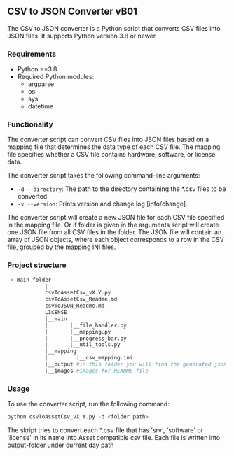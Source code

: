 ## CSV to JSON Converter vB01

The CSV to JSON converter is a Python script that converts CSV files into JSON files. It supports Python version 3.8 or newer.

### Requirements

-   Python >=3.8
-   Required Python modules:
    -   argparse
    -   os
    -   sys
    -  datetime

### Functionality

The converter script can convert CSV files into JSON files based on a mapping file that determines the data type of each CSV file. The mapping file specifies whether a CSV file contains hardware, software, or license data.

The converter script takes the following command-line arguments:

-   `-d --directory`: The path to the directory containing the *.csv files to be converted.
-   `-v --version`: Prints version and change log [info/change].

The converter script will create a new JSON file for each CSV file specified in the mapping file. Or if folder is given in the arguments script will create one JSON file from all CSV files in the folder.
The JSON file will contain an array of JSON objects, where each object corresponds to a row in the CSV file, grouped by the mapping INI files.

### Project structure
``` python
-> main folder
            |
            csvToAssetCsv_vX.Y.py
            csvToAssetCsv_Readme.md
            csvToJSON_Readme.md
            LICENSE
            |__main
            |       |__file_handler.py
            |       |__mapping.py
            |       |__progress_bar.py
            |       |__util_tools.py
            |__mapping
            |         |__csv_mapping.ini
            |__output #in this folder you will find the generated json files
            |__images #images for README file              
```

### Usage

To use the converter script, run the following command:

``` python
python csvToAssetCsv_vX.Y.py -d <folder path>
```
The skript tries to convert each *.csv file that has 'srv', 'software' or 'license' in its name into Asset compatible csv file.
Each file is written into output-folder under current day path


